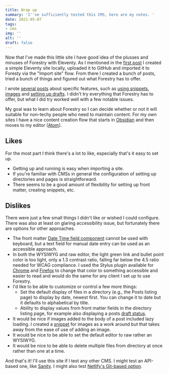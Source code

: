 ```yaml
---
title: Wrap up
summary: 'I''ve sufficiently tested this CMS, here are my notes. '
date: 2021-05-07
tags:
- cms
img: ''
alt: ''
draft: false
---
```


Now that I've made this little site I have good idea of the plusses and minuses of Forestry with Eleventy. As I mentioned in the [first post](/posts/kicking-it-off) I created a simple Eleventy site locally, uploaded it to GitHub and imported it to Foresty via the "Import site" flow. From there I created a bunch of posts, tried a bunch of things and figured out what Forestry has to offer.

I wrote [several posts](/posts/) about specific features, such as [using snippets](/posts/snippets), [images](/posts/images) and [setting up drafts](/posts/drafts). I didn't try everything that Forestry has to offer, but what I did try worked well with a few notable issues.

My goal was to learn about Forestry so I can decide whether or not it will suitable for non-techy people who need to maintain content. For my own sites I have a nice content creation flow that starts in [Obsidian](https://obsidian.md) and then moves to my editor ([Atom](https://atom.io)).

## Likes

For the most part I think there's a lot to like, especially that's it easy to set up.

* Getting up and running is easy when importing a site.
* If you're familiar with CMSs in general the configuration of setting up directories and pages is straightforward.
* There seems to be a good amount of flexibility for setting up front matter, creating snippets, etc.

## Dislikes

There were just a few small things I didn't like or wished I could configure. There was also at least on glaring accessibility issue, but fortunately there are options for other approaches.

* The front matter [Date Time field component](/posts/date-field/) cannot be used with keyboard, but a text field for manual date entry can be used as an accessible approach.
* In both the WYSIWYG and raw editor, the light green link and bullet point color is too light, only a 1.3 contrast ratio, falling far below the 4.5 ratio needed for WCAG compliance. I used the Stylus plugin available for [Chrome](https://chrome.google.com/webstore/detail/stylus/clngdbkpkpeebahjckkjfobafhncgmne) and [Firefox](https://addons.mozilla.org/en-US/firefox/addon/styl-us/) to change that color to something accessible and easier to read and would do the same for any client I set up to use Forestry.
* I'd like to be able to customize or control a few more things:
  * Set the default display of files in a directory (e.g., the Posts listing page) to display by date, newest first. You can change it to date but it defaults to alphabetical by title.
  * Ability to display values from front matter fields in the directory listing page, for example also displaying a posts [draft status](/posts/drafts).
* It would be nice if images added to the body of a post included lazy loading. I created a [snippet](/posts/snippets) for images as a work around but that takes away from the ease of use of adding an image.
* It would be nice to be able to set the default editor to raw rather an WYSIWYG.
* It would be nice to be able to delete multiple files from directory at once rather than one at a time.

And that's it! I'll use this site if I test any other CMS. I might test an API-based one, like [Sanity](https://sanity.io). I might also test [Netlify's Git-based option](https://www.netlifycms.org/).
